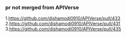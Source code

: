 ### pr not merged from APIVerse

1.https://github.com/dishamodi0910/APIVerse/pull/433
2.https://github.com/dishamodi0910/APIVerse/pull/431
3.https://github.com/dishamodi0910/APIVerse/pull/435